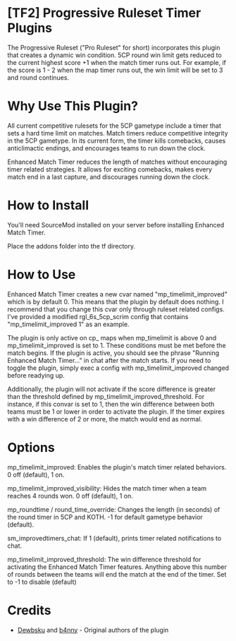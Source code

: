 # [TF2] Progressive Ruleset Timer Plugins
The Progressive Ruleset ("Pro Ruleset" for short) incorporates this plugin that creates a dynamic win condition. 5CP round win limit gets reduced to the current highest score +1 when the match timer runs out.  For example, if the score is 1 - 2 when the map timer runs out, the win limit will be set to 3 and round continues.

# Why Use This Plugin?
 All current competitive rulesets for the 5CP gametype include a timer that sets a hard time limit on matches. Match timers reduce competitive integrity in the 5CP gametype. In its current form, the timer kills comebacks, causes anticlimactic endings, and encourages teams to run down the clock.

 Enhanced Match Timer reduces the length of matches without encouraging timer related strategies. It allows for exciting comebacks, makes every match end in a last capture, and discourages running down the clock.

# How to Install
 You'll need SourceMod installed on your server before installing Enhanced Match Timer.

 Place the addons folder into the tf directory.

 # How to Use
 Enhanced Match Timer creates a new cvar named "mp_timelimit_improved" which is by default 0. This means that the plugin by default does nothing. I recommend that you change this cvar only through ruleset related configs. I've provided a modified rgl_6s_5cp_scrim config that contains "mp_timelimit_improved 1" as an example.

 The plugin is only active on cp_ maps when mp_timelimit is above 0 and mp_timelimit_improved is set to 1. These conditions must be met before the match begins. If the plugin is active, you should see the phrase "Running Enhanced Match Timer..." in chat after the match starts. If you need to toggle the plugin, simply exec a config with mp_timelimit_improved changed before readying up.

 Additionally, the plugin will not activate if the score difference is greater than the threshold defined by mp_timelimit_improved_threshold. For instance, if this convar is set to 1, then the win difference between both teams must be 1 or lower in order to activate the plugin. If the timer expires with a win difference of 2 or more, the match would end as normal.

# Options
 mp_timelimit_improved: Enables the plugin's match timer related behaviors. 0 off (default), 1 on.

 mp_timelimit_improved_visibility: Hides the match timer when a team reaches 4 rounds won. 0 off (default), 1 on.

 mp_roundtime / round_time_override: Changes the length (in seconds) of the round timer in 5CP and KOTH. -1 for default gametype behavior (default).

 sm_improvedtimers_chat: If 1 (default), prints timer related notifications to chat.

 mp_timelimit_improved_threshold: The win difference threshold for activating the Enhanced Match Timer features. Anything above this number of rounds between the teams will end the match at the end of the timer.  Set to -1 to disable (default)

# Credits

- [Dewbsku](https://github.com/dewbsku) and [b4nny](https://github.com/b4nnyBot) - Original authors of the plugin
